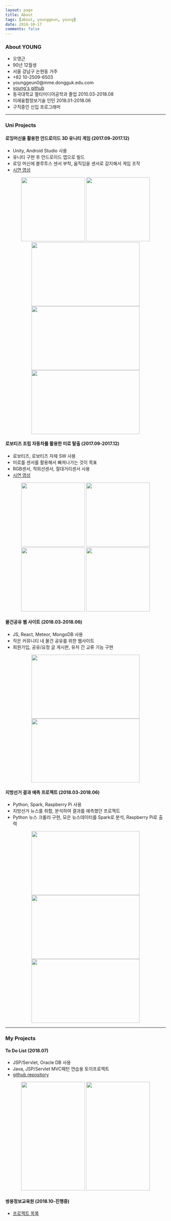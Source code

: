```yaml
---
layout: page
title: About
tags: [about, younggeun, young]
date: 2018-10-17
comments: false
---
```



<h3><b>About YOUNG</b></h3>
<ul>
    <li>오영근</li>
    <li>90년 12월생</li>
    <li>서울 강남구 논현동 거주</li>
    <li>+82 10-2509-6503</li>
    <li>younggeun0@mme.dongguk.edu.com</li>
    <li><a href="https://github.com/younggeun0">young's github</a></li>
    <li>동국대학교 멀티미디어공학과 졸업 2010.03-2018.08</li>
    <li>미래융합정보기술 인턴 2018.01-2018.06</li>
    <li>구직중인 신입 프로그래머</li>
</ul>  
<hr>
  

  
<h3><b>Uni Projects</b></h3>
<h4>로잉머신을 활용한 안드로이드 3D 유니티 게임 (2017.09-2017.12)</h4>
<ul>
    <li>Unity, Android Studio 사용</li>
    <li>유니티 구현 후 안드로이드 앱으로 빌드</li>
    <li>로잉 머신에 블루투스 센서 부착, 움직임을 센서로 감지해서 게임 조작</li>
    <li><a href="https://youtu.be/-JBneIt4w9o">시연 영상</a></li>
</ul>


<center>
    <img src="https://user-images.githubusercontent.com/34850791/47088689-09e9b180-d25a-11e8-9013-e94b052b0982.png" width="200" height="200">
    <img src="https://user-images.githubusercontent.com/34850791/47088721-15d57380-d25a-11e8-9b55-c956ea00ffc1.png" width="200" height="200">
    <img src="https://user-images.githubusercontent.com/34850791/47088966-baf04c00-d25a-11e8-93ba-f5417916dbd6.png" width="340" height="200">
    <img src="https://user-images.githubusercontent.com/34850791/47088977-c2aff080-d25a-11e8-9a69-261d63fdc6c9.png" width="340" height="200">
    <img src="https://user-images.githubusercontent.com/34850791/47088992-c8a5d180-d25a-11e8-8c96-18c5f6b7fce4.png" width="340" height="200">
</center>



<h4>로보티즈 조립 자동차를 활용한 미로 탈출 (2017.09-2017.12)</h4>
<ul>
    <li>로보티즈, 로보티즈 자체 SW 사용</li>
    <li>미로를 센서를 활용해서 빠져나가는 것이 목표</li>
    <li>RGB센서, 적외선센서, 절대거리센서 사용</li>
    <li><a href="https://youtu.be/b9rtqgmD2-E">시연 영상</a></li>
</ul>

<center>
    <img src="https://user-images.githubusercontent.com/34850791/47089118-04409b80-d25b-11e8-9cdf-6dfffbd90479.png" width="200" height="200">
    <img src="https://user-images.githubusercontent.com/34850791/47089127-0c004000-d25b-11e8-9454-68c56a93e777.png" width="200" height="200">
    <img src="https://user-images.githubusercontent.com/34850791/47089134-11f62100-d25b-11e8-94c0-8902842ebad9.png" width="200" height="200"> 
    <img src="https://user-images.githubusercontent.com/34850791/47089146-17ec0200-d25b-11e8-8b4c-c8525b3f6a84.png" width="200" height="200">
</center>


<h4>물건공유 웹 사이트 (2018.03-2018.06)</h4>
<ul>
    <li>JS, React, Meteor, MongoDB 사용</li>
    <li>작은 커뮤니티 내 물건 공유를 위한 웹사이트</li>
    <li>회원가입, 공유/요청 글 게시판, 유저 간 교류 기능 구현</li>
</ul>

<center>
    <img src="https://user-images.githubusercontent.com/34850791/47089019-d6f3ed80-d25a-11e8-898c-af72917e0d4b.png" width="340" height="200">
    <img src="https://user-images.githubusercontent.com/34850791/47089197-37832a80-d25b-11e8-867f-10cf828f4e77.png" width="340" height="200">
</center>

<h4>지방선거 결과 예측 프로젝트 (2018.03-2018.06)</h4>
<ul>
    <li>Python, Spark, Raspberry Pi 사용</li>
    <li>지방선거 뉴스를 취합, 분석하여 결과를 예측했던 프로젝트</li>
    <li>Python 뉴스 크롤러 구현, 모은 뉴스데이터를 Spark로 분석, Raspberry Pi로 출력</li>
</ul>

<center>
    <img src="https://user-images.githubusercontent.com/34850791/47089042-e2dfaf80-d25a-11e8-9e7b-84be7ed17780.png" width="340" height="200">
    <img src="https://user-images.githubusercontent.com/34850791/47089067-ef640800-d25a-11e8-9544-f4f471861a9c.png" width="340" height="200">
    <img src="https://user-images.githubusercontent.com/34850791/47089080-f5f27f80-d25a-11e8-8b80-cf8f0807c4ea.png" width="340" height="200">
</center>
<hr>

<h3><b>My Projects</b></h3>

<h4>To Do List (2018.07)</h4>
<ul>
    <li>JSP/Servlet, Oracle DB 사용</li>
    <li>Java, JSP/Servlet MVC패턴 연습용 토이프로젝트</li>
    <li><a href="https://github.com/younggeun0/YonungsToDoList">github repository</a></li>
</ul>

<center>
    <img src="https://user-images.githubusercontent.com/34850791/47090713-62bb4900-d25e-11e8-9688-9d7cf74d2859.png" width="200" height="340">
    <img src="https://user-images.githubusercontent.com/34850791/47090807-95654180-d25e-11e8-8b56-394060db0c8e.png" width="200" height="340">
</center>

<h4>쌍용정보교육원 (2018.10-진행중)</h4>
<ul>
    <li><a href="https://younggeun0.github.io/projects/">프로젝트 목록</a></li>
</ul>



